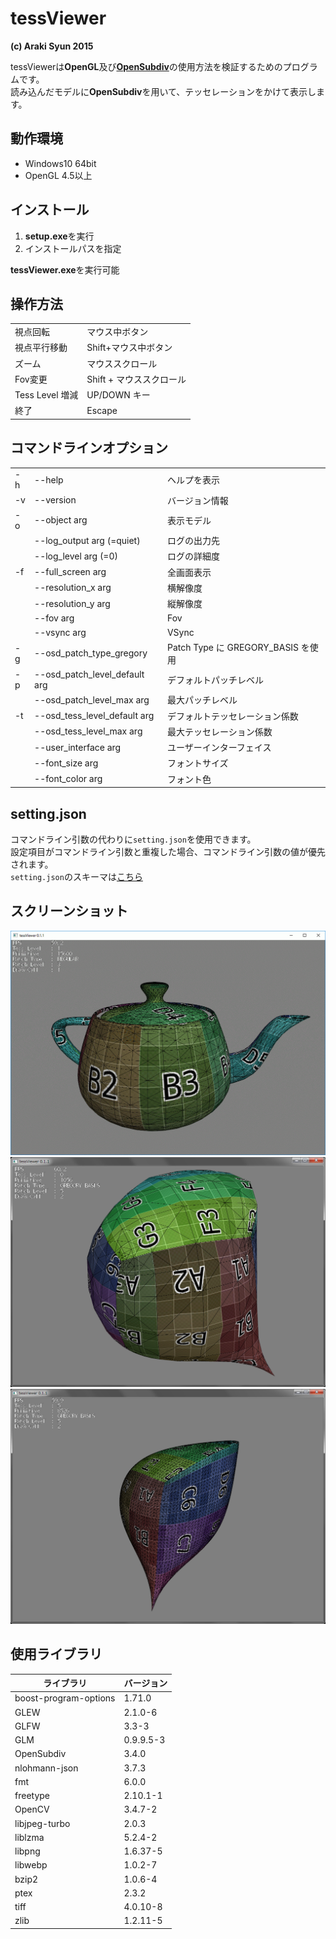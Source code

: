 # tessViewer

**(c) Araki Syun 2015**

tessViewerは**OpenGL**及び[**OpenSubdiv**](http://graphics.pixar.com/opensubdiv/docs/intro.html)の使用方法を検証するためのプログラムです。  
読み込んだモデルに**OpenSubdiv**を用いて、テッセレーションをかけて表示します。


## 動作環境  
 - Windows10 64bit  
 - OpenGL 4.5以上

## インストール  
1. **setup.exe**を実行
1. インストールパスを指定

**tessViewer.exe**を実行可能

## 操作方法
|||
|---|---|
| 視点回転		|マウス中ボタン|
| 視点平行移動	|Shift+マウス中ボタン|
| ズーム		|マウススクロール|
| Fov変更		|Shift + マウススクロール|
| Tess Level 増減 |UP/DOWN キー|
| 終了			|Escape|

## コマンドラインオプション
||||
|---|---|---|
| -h | --help							|ヘルプを表示						|
| -v | --version						|バージョン情報						|
| -o | --object arg						|表示モデル							|
|    | --log_output arg (=quiet)		|ログの出力先						|
|    | --log_level arg (=0)				|ログの詳細度						|
| -f | --full_screen arg				|全画面表示							|
|    | --resolution_x arg				|横解像度							|
|    | --resolution_y arg				|縦解像度							|
|    | --fov arg						|Fov								|
|    | --vsync arg						|VSync								|
| -g | --osd_patch_type_gregory			|Patch Type に GREGORY_BASIS を使用	|
| -p | --osd_patch_level_default arg	|デフォルトパッチレベル					|
|    | --osd_patch_level_max arg		|最大パッチレベル						|
| -t | --osd_tess_level_default arg		|デフォルトテッセレーション係数			|
|    | --osd_tess_level_max arg			|最大テッセレーション係数				|
|    | --user_interface arg				|ユーザーインターフェイス				|
|    | --font_size arg					|フォントサイズ						|
|    | --font_color arg					|フォント色							|

## setting.json
コマンドライン引数の代わりに`setting.json`を使用できます。  
設定項目がコマンドライン引数と重複した場合、コマンドライン引数の値が優先されます。  
`setting.json`のスキーマは[こちら](data/doc/schema/setting_schema.json)

## スクリーンショット
![tess_level](data/doc/image/tess_level.gif)
![screen_shot1](data/doc/image/screen_shot1.png)
![screen_shot2](data/doc/image/screen_shot2.png)

## 使用ライブラリ
|ライブラリ|バージョン|
|---|---|
| boost-program-options	| 1.71.0	|
| GLEW					| 2.1.0-6	|
| GLFW					| 3.3-3		|
| GLM					| 0.9.9.5-3	|
| OpenSubdiv			| 3.4.0		|
| nlohmann-json			| 3.7.3		|
| fmt					| 6.0.0		|
| freetype				| 2.10.1-1	|
| OpenCV				| 3.4.7-2	|
| libjpeg-turbo			| 2.0.3		|
| liblzma				| 5.2.4-2	|
| libpng				| 1.6.37-5	|
| libwebp				| 1.0.2-7	|
| bzip2					| 1.0.6-4	|
| ptex					| 2.3.2		|
| tiff					| 4.0.10-8	|
| zlib					| 1.2.11-5	|
